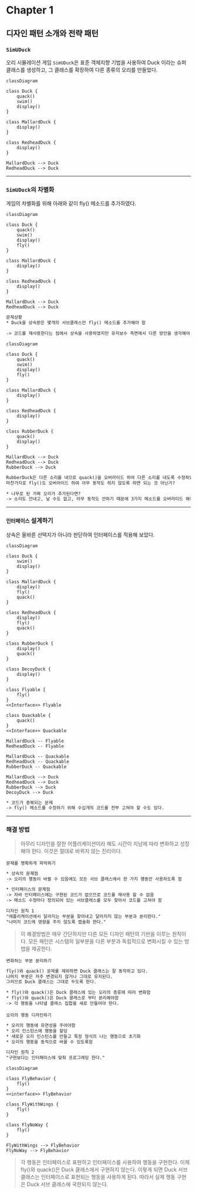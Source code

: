 # Chapter 1

## 디자인 패턴 소개와 전략 패턴

### `SimUDuck`

오리 시뮬레이션 게임 `SimUDuck`은 표준 객체지향 기법을 사용하여 Duck 이라는 슈퍼클래스를 생성하고, 그 클래스를 확장하여 다른 종류의 오리를 만들었다.

```mermaid
classDiagram

class Duck {
    quack()
    swim()
    display()
}

class MallardDuck {
    display()
}

class RedheadDuck {
    display()
}

MallardDuck --> Duck
RedheadDuck --> Duck
```

---

### `SimUDuck`의 차별화

게임의 차별화를 위해 아래와 같이 fly() 메소드를 추가하였다.

```mermaid
classDiagram

class Duck {
    quack()
    swim()
    display()
    fly()
}

class MallardDuck {
    display()
}

class RedheadDuck {
    display()
}

MallardDuck --> Duck
RedheadDuck --> Duck
```

```txt
문제상황
* Duck을 상속받은 몇개의 서브클래스만 fly() 메소드를 추가해야 함

-> 코드를 재사용한다는 점에서 상속을 사용하였지만 유지보수 측면에서 다른 방안을 생각해야 한다.
```

```mermaid
classDiagram

class Duck {
    quack()
    swim()
    display()
    fly()
}

class MallardDuck {
    display()
}

class RedheadDuck {
    display()
}

class RubberDuck {
    quack()
    display()
}

MallardDuck --> Duck
RedheadDuck --> Duck
RubberDuck --> Duck
```

```txt
RubberDuck은 다른 소리를 내므로 quack()을 오버라이드 하여 다른 소리를 내도록 수정하였다. 
마찬가지로 fly()도 오버라이드 하여 아무 동작도 하지 않도록 하면 되는 것 아닌가?

* 나무로 된 가짜 오리가 추가된다면?
-> 소리도 안내고, 날 수도 없고, 아무 동작도 안하기 때문에 3가지 메소드를 오버라이드 해야 한다.
```

---

### `인터페이스` 설계하기

상속은 올바른 선택지가 아니라 판단하여 인터페이스를 적용해 보았다.

```mermaid
classDiagram

class Duck {
    swim()
    display()
}

class MallardDuck {
    display()
    fly()
    quack()
}

class RedheadDuck {
    display()
    fly()
    quack()
}

class RubberDuck {
    display()
    quack()
}

class DecoyDuck {
    display()
}

class Flyable {
    fly()
}
<<Interface>> Flyable 

class Quackable {
    quack()
}
<<Interface>> Quackable 

MallardDuck -- Flyable
RedheadDuck -- Flyable

MallardDuck -- Quackable
RedheadDuck -- Quackable
RubberDuck -- Quackable

MallardDuck --> Duck
RedheadDuck --> Duck
RubberDuck --> Duck
DecoyDuck --> Duck
```

```txt
* 코드가 중복되는 문제
-> fly() 메소드를 수정하기 위해 수십개의 코드를 전부 고쳐야 할 수도 있다.
```

---

### 해결 방법

> 아무리 디자인을 잘한 어플리케이션이라 해도 시간이 지남에 따라 변화하고 성장해야 한다. 이것은 절대로 바뀌지 않는 진리이다.

`문제를 명확하게 파악하기`

```txt
* 상속의 문제점
-> 오리의 행동이 바뀔 수 있음에도 모든 서브 클래스에서 한 가지 행동만 사용하도록 함

* 인터페이스의 문제점
-> 자바 인터페이스에는 구현된 코드가 없으므로 코드를 재사용 할 수 없음
-> 메소드 수정마다 정의되어 있는 서브클래스를 모두 찾아서 코드를 고쳐야 함
```

```txt
디자인 원칙 1
"애플리케이션에서 달라지는 부분을 찾아내고 달라지지 않는 부분과 분리한다."
"나머지 코드에 영향을 주지 않도록 캡슐화 한다."
```

>이 해결방법은 매우 간단하지만 다른 모든 디자인 패턴의 기반을 이루는 원칙이다. 모든 패턴은 시스템의 일부분을 다른 부분과 독립적으로 변화시킬 수 있는 방법을 제공한다.

`변화하는 부분 분리하기`

```txt
fly()와 quack() 문제를 제외하면 Duck 클래스는 잘 동작하고 있다.
나머지 부분은 자주 변경되지 않거나 그대로 유지된다.
그러므로 Duck 클래스는 그대로 두도록 한다.

* fly()와 quack()은 Duck 클래스에 있는 오리의 종류에 따라 변화함
* fly()와 quack()은 Duck 클래스로 부터 분리해야함
-> 각 행동을 나타낼 클래스 집합을 새로 만들어야 한다.
```

`오리의 행동 디자인하기`

```txt
* 오리의 행동에 유연성을 주어야함
* 오리 인스턴스에 행동을 할당
* 새로운 오리 인스턴스를 만들고 특정 형식의 나는 행동으로 초기화
* 오리의 행동을 동적으로 바꿀 수 있도록함
```

```txt
디자인 원칙 2
"구현보다는 인터페이스에 맞춰 프로그래밍 한다."
```

```mermaid
classDiagram

class FlyBehavior {
    fly()
}
<<interface>> FlyBehavior

class FlyWithWings {
    fly()
}

class FlyNoWay {
    fly()
}

FlyWithWings --> FlyBehavior
FlyNoWay --> FlyBehavior
```

> 각 행동은 인터페이스로 표현하고 인터페이스를 사용하여 행동을 구현한다. 이제 fly()와 quack()은 Duck 클래스에서 구현하지 않는다. 이렇게 되면 Duck 서브 클래스는 인터페이스로 표현되는 행동을 사용하게 된다. 따라서 실제 행동 구현은 Duck 서브 클래스에 국한되지 않는다.
